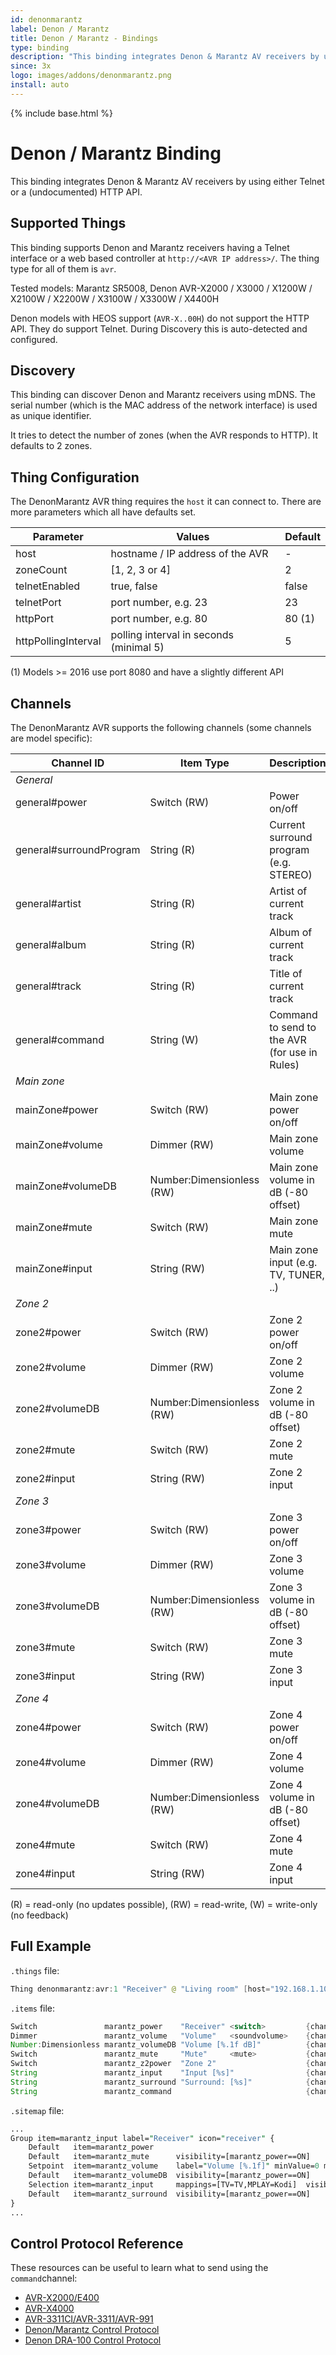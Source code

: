 ```yaml
---
id: denonmarantz
label: Denon / Marantz
title: Denon / Marantz - Bindings
type: binding
description: "This binding integrates Denon & Marantz AV receivers by using either Telnet or a (undocumented) HTTP API."
since: 3x
logo: images/addons/denonmarantz.png
install: auto
---
```


<!-- Attention authors: Do not edit directly. Please add your changes to the appropriate source repository -->

{% include base.html %}

# Denon / Marantz Binding

This binding integrates Denon & Marantz AV receivers by using either Telnet or a (undocumented) HTTP API.

## Supported Things

This binding supports Denon and Marantz receivers having a Telnet interface or a web based controller at `http://<AVR IP address>/`.
The thing type for all of them is `avr`.

Tested models: Marantz SR5008, Denon AVR-X2000 / X3000 / X1200W / X2100W / X2200W / X3100W / X3300W / X4400H

Denon models with HEOS support (`AVR-X..00H`) do not support the HTTP API. They do support Telnet.
During Discovery this is auto-detected and configured.

## Discovery

This binding can discover Denon and Marantz receivers using mDNS.
The serial number (which is the MAC address of the network interface) is used as unique identifier.

It tries to detect the number of zones (when the AVR responds to HTTP).
It defaults to 2 zones.

## Thing Configuration

The DenonMarantz AVR thing requires the `host` it can connect to.
There are more parameters which all have defaults set.

| Parameter           | Values                                    | Default |
|---------------------|-------------------------------------------|---------|
| host                | hostname / IP address of the AVR          | -       |
| zoneCount           | [1, 2, 3 or 4]                            | 2       |
| telnetEnabled       | true, false                               | false   |
| telnetPort          | port number, e.g. 23                      | 23      |
| httpPort            | port number, e.g. 80                      | 80 (1)  |
| httpPollingInterval | polling interval in seconds (minimal 5)   | 5       |

(1) Models >= 2016 use port 8080 and have a slightly different API

## Channels

The DenonMarantz AVR supports the following channels (some channels are model specific):

| Channel ID                | Item Type                 | Description                                   |
|---------------------------|---------------------------|-----------------------------------------------|
| _General_                 |                           |                                               |
|  general#power            | Switch (RW)               | Power on/off                                  |
|  general#surroundProgram  | String (R)                | Current surround program (e.g. STEREO)        |
|  general#artist           | String (R)                | Artist of current track                       |
|  general#album            | String (R)                | Album of current track                        |
|  general#track            | String (R)                | Title of current track                        |
|  general#command          | String (W)                | Command to send to the AVR (for use in Rules) |
| _Main zone_               |                           |                                               |
|  mainZone#power           | Switch (RW)               | Main zone power on/off                        |
|  mainZone#volume          | Dimmer (RW)               | Main zone volume                              |
|  mainZone#volumeDB        | Number:Dimensionless (RW) | Main zone volume in dB (-80 offset)           |
|  mainZone#mute            | Switch (RW)               | Main zone mute                                |
|  mainZone#input           | String (RW)               | Main zone input (e.g. TV, TUNER, ..)          |
|  _Zone 2_                 |                           |                                               |
|  zone2#power              | Switch (RW)               | Zone 2 power on/off                           |
|  zone2#volume             | Dimmer (RW)               | Zone 2 volume                                 |
|  zone2#volumeDB           | Number:Dimensionless (RW) | Zone 2 volume in dB (-80 offset)              |
|  zone2#mute               | Switch (RW)               | Zone 2 mute                                   |
|  zone2#input              | String (RW)               | Zone 2 input                                  |
|  _Zone 3_                 |                           |                                               |
|  zone3#power              | Switch (RW)               | Zone 3 power on/off                           |
|  zone3#volume             | Dimmer (RW)               | Zone 3 volume                                 |
|  zone3#volumeDB           | Number:Dimensionless (RW) | Zone 3 volume in dB (-80 offset)              |
|  zone3#mute               | Switch (RW)               | Zone 3 mute                                   |
|  zone3#input              | String (RW)               | Zone 3 input                                  |
|  _Zone 4_                 |                           |                                               |
|  zone4#power              | Switch (RW)               | Zone 4 power on/off                           |
|  zone4#volume             | Dimmer (RW)               | Zone 4 volume                                 |
|  zone4#volumeDB           | Number:Dimensionless (RW) | Zone 4 volume in dB (-80 offset)              |
|  zone4#mute               | Switch (RW)               | Zone 4 mute                                   |
|  zone4#input              | String (RW)               | Zone 4 input                                  |

(R) = read-only (no updates possible),
(RW) = read-write,
(W) = write-only (no feedback)

## Full Example

`.things` file:

```java
Thing denonmarantz:avr:1 "Receiver" @ "Living room" [host="192.168.1.100"]
```

`.items` file:

```java
Switch               marantz_power    "Receiver" <switch>         {channel="denonmarantz:avr:1:general#power"}
Dimmer               marantz_volume   "Volume"   <soundvolume>    {channel="denonmarantz:avr:1:mainZone#volume"}
Number:Dimensionless marantz_volumeDB "Volume [%.1f dB]"          {channel="denonmarantz:avr:1:mainzone#volume", unit="dB"}
Switch               marantz_mute     "Mute"     <mute>           {channel="denonmarantz:avr:1:mainZone#mute"}
Switch               marantz_z2power  "Zone 2"                    {channel="denonmarantz:avr:1:zone2#power"}
String               marantz_input    "Input [%s]"                {channel="denonmarantz:avr:1:mainZone#input" }
String               marantz_surround "Surround: [%s]"            {channel="denonmarantz:avr:1:general#surroundProgram"}
String               marantz_command                              {channel="denonmarantz:avr:1:general#command"}
```

`.sitemap` file:

```perl
...
Group item=marantz_input label="Receiver" icon="receiver" {
    Default   item=marantz_power
    Default   item=marantz_mute      visibility=[marantz_power==ON]
    Setpoint  item=marantz_volume    label="Volume [%.1f]" minValue=0 maxValue=40 step=0.5  visibility=[marantz_power==ON]
    Default   item=marantz_volumeDB  visibility=[marantz_power==ON]
    Selection item=marantz_input     mappings=[TV=TV,MPLAY=Kodi]  visibility=[marantz_power==ON]
    Default   item=marantz_surround  visibility=[marantz_power==ON]
}
...
```

## Control Protocol Reference

These resources can be useful to learn what to send using the `command`channel:

- [AVR-X2000/E400](https://assets.denon.com/documentmaster/uk/avrx2000_e400_protocol(1010)_v03.pdf)
- [AVR-X4000](https://usa.denon.com/us/product/hometheater/receivers/avrx4000?docname=AVRX4000_PROTOCOL(10%203%200)_V03.pdf)
- [AVR-3311CI/AVR-3311/AVR-991](https://www.awe-europe.com/documents/Control%20Docs/Denon/Archive/AVR3311CI_AVR3311_991_PROTOCOL_V7.1.0.pdf)
- [Denon/Marantz Control Protocol](https://assets.eu.denon.com/DocumentMaster/DE/AVR1713_AVR1613_PROTOCOL_V8.6.0.pdf)
- [Denon DRA-100 Control Protocol](https://assets.denon.com/DocumentMaster/RU/DRA-100_PROTOCOL_Ver100.pdf)
